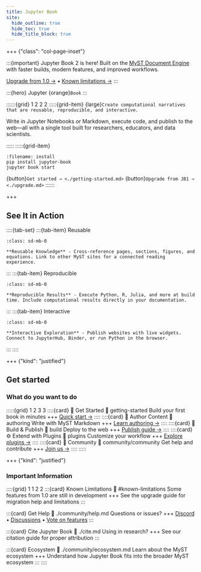 ```yaml
---
title: Jupyter Book
site:
  hide_outline: true
  hide_toc: true
  hide_title_block: true
---
```


+++ {"class": "col-page-inset"}

:::{important} Jupyter Book 2 is here!
Built on the [MyST Document Engine](https://mystmd.org) with faster builds, modern features, and improved workflows.

[Upgrade from 1.0 →](./upgrade.md) • [Known limitations →](#known-limitations)
:::

:::{hero}
Jupyter {orange}`Book`
:::

::::::{grid} 1 2 2 2
:::::{grid-item}
{large}`Create computational narratives that are reusable, reproducible, and interactive.`

Write in Jupyter Notebooks or Markdown, execute code, and publish to the web—all with a single tool built for researchers, educators, and data scientists.

:::::
:::::{grid-item}
```{code-block} bash
:filename: install
pip install jupyter-book
jupyter book start
```

{button}`Get started → <./getting-started.md>` {button}`Upgrade from JB1 → <./upgrade.md>`
::::::

+++

## See It in Action

::::{tab-set}
:::{tab-item} Reusable

```{figure} media/videos/reusable.mp4
:class: sd-mb-0

**Reusable Knowledge** - Cross-reference pages, sections, figures, and equations. Link to other MyST sites for a connected reading experience.
```

:::
:::{tab-item} Reproducible

```{figure} media/videos/reproducible.mp4
:class: sd-mb-0

**Reproducible Results** - Execute Python, R, Julia, and more at build time. Include computational results directly in your documentation.
```

:::
:::{tab-item} Interactive

```{figure} media/videos/interactive.mp4
:class: sd-mb-0

**Interactive Exploration** - Publish websites with live widgets. Connect to JupyterHub, Binder, or run Python in the browser.
```

:::
::::



+++ {"kind": "justified"}

## Get started

### What do you want to do

:::::{grid} 1 2 3 3
::::{card} 📘 Get Started
:link: getting-started
Build your first book in minutes
+++
[Quick start →](./getting-started.md)
::::
::::{card} 📝 Author Content
:link: authoring
Write with MyST Markdown
+++
[Learn authoring →](./authoring.md)
::::
::::{card} 🚀 Build & Publish
:link: build
Deploy to the web
+++
[Publish guide →](./build.md)
::::
::::{card} ⚙️ Extend with Plugins
:link: plugins
Customize your workflow
+++
[Explore plugins →](./plugins.md)
::::
::::{card} 💬 Community
:link: community/community
Get help and contribute
+++
[Join us →](./community/community.md)
::::
:::::

+++ {"kind": "justified"}

### Important Information

::::{grid} 1 1 2 2
:::{card} Known Limitations
:link: #known-limitations
Some features from 1.0 are still in development
+++
See the upgrade guide for migration help and limitations
:::

:::{card} Get Help
:link: ./community/help.md
Questions or issues?
+++
[Discord](https://discord.mystmd.org) • [Discussions](https://github.com/orgs/jupyter-book/discussions) • [Vote on features](./community/vote.md)
:::

:::{card} Cite Jupyter Book
:link: ./cite.md
Using in research?
+++
See our citation guide for proper attribution
:::

:::{card} Ecosystem
:link: ./community/ecosystem.md
Learn about the MyST ecosystem
+++
Understand how Jupyter Book fits into the broader MyST ecosystem
:::
::::
